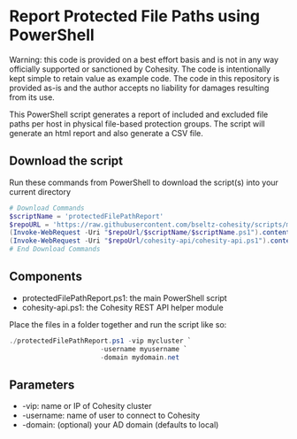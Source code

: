 # Report Protected File Paths using PowerShell

Warning: this code is provided on a best effort basis and is not in any way officially supported or sanctioned by Cohesity. The code is intentionally kept simple to retain value as example code. The code in this repository is provided as-is and the author accepts no liability for damages resulting from its use.

This PowerShell script generates a report of included and excluded file paths per host in physical file-based protection groups. The script will generate an html report and also generate a CSV file.

## Download the script

Run these commands from PowerShell to download the script(s) into your current directory

```powershell
# Download Commands
$scriptName = 'protectedFilePathReport'
$repoURL = 'https://raw.githubusercontent.com/bseltz-cohesity/scripts/master/powershell'
(Invoke-WebRequest -Uri "$repoUrl/$scriptName/$scriptName.ps1").content | Out-File "$scriptName.ps1"; (Get-Content "$scriptName.ps1") | Set-Content "$scriptName.ps1"
(Invoke-WebRequest -Uri "$repoUrl/cohesity-api/cohesity-api.ps1").content | Out-File cohesity-api.ps1; (Get-Content cohesity-api.ps1) | Set-Content cohesity-api.ps1
# End Download Commands
```

## Components

* protectedFilePathReport.ps1: the main PowerShell script
* cohesity-api.ps1: the Cohesity REST API helper module

Place the files in a folder together and run the script like so:

```powershell
./protectedFilePathReport.ps1 -vip mycluster `
                       -username myusername `
                       -domain mydomain.net
```

## Parameters

* -vip: name or IP of Cohesity cluster
* -username: name of user to connect to Cohesity
* -domain: (optional) your AD domain (defaults to local)
